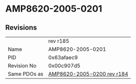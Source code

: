 # AMP8620-2005-0201

## Revisions
<table>
<tr>
<td></td>
<td>rev r185</td>
</tr>
<tr>
<td>Name</td>
<td>AMP8620-2005-0201</td>
</tr>
<tr>
<td>PID</td>
<td>0x63afaec9</td>
</tr>
<tr>
<td>Revision No</td>
<td>0x00c907d5</td>
</tr>
<tr>
<td>Same PDOs as</td>
<td><a href="AMP8620-2005-0200.md">AMP8620-2005-0200 rev r184</a></td>
</tr>
</table>
